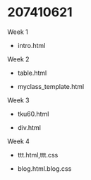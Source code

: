 # 207410621

Week 1
* intro.html

Week 2
* table.html

* myclass_template.html

Week 3
* tku60.html

* div.html

Week 4
* ttt.html,ttt.css

* blog.html.blog.css
